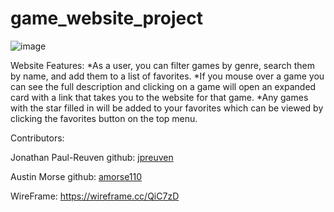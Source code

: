# game_website_project

![image](https://github.com/amorse110/game_website_project/assets/99285249/c40eb4e4-1a6f-46ca-8734-3996c1c47e56)

Website Features:
  *As a user, you can filter games by genre, search them by name, and add them to a list of favorites.
  *If you mouse over a game you can see the full description and clicking on a game will open an expanded card with a link that takes you to the website for that game.
  *Any games with the star filled in will be added to your favorites which can be viewed by clicking the favorites button on the top menu. 

Contributors:

Jonathan Paul-Reuven
github: [jpreuven](https://github.com/jpreuven)

Austin Morse
github: [amorse110](https://github.com/amorse110)

WireFrame: https://wireframe.cc/QiC7zD
